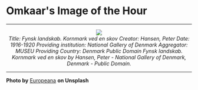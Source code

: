 # Omkaar's Image of the Hour

---

<div align="center">

<a href="https://unsplash.com/photos/a-watercolor-depicts-a-bright-landscape-j8wUCnuNXDk">
  <img src="https://images.unsplash.com/photo-1749746766499-78e86d4d89e6?crop=entropy&cs=tinysrgb&fit=max&fm=jpg&ixid=M3w3NjA2Nzh8MHwxfHJhbmRvbXx8fHx8fHx8fDE3NTA1MTQ0MDB8&ixlib=rb-4.1.0&q=80&w=1080" style="max-width:100%; height:auto;">
</a>

<br>
<i>Title: Fynsk landskab. Kornmark ved en skov Creator: Hansen, Peter Date: 1916-1920 Providing institution: National Gallery of Denmark Aggregator: MUSEU Providing Country: Denmark Public Domain Fynsk landskab. Kornmark ved en skov by Hansen, Peter - National Gallery of Denmark, Denmark - Public Domain.</i>

</div>

---

**Photo by** [Europeana](https://unsplash.com/@europeana) **on Unsplash**
